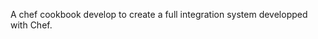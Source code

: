 <!-- name 'infra_chef'
maintainer 'Jimbo Dragon'
maintainer_email 'jimbo_dragon@hotmail.com'
license 'MIT'
description 'Installs/Configures infra_chef'
version '0.1.0'
chef_version '>= 16.6.14'
issues_url 'https://github.com/jimbodragon/infra_chef/issues'
source_url 'https://github.com/jimbodragon/infra_chef' -->


A chef cookbook develop to create a full integration system developped with Chef.
